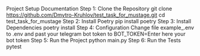 Project Setup Documentation
Step 1: Clone the Repository
git clone https://github.com/Dmytro-Kruhlov/test_task_for_mustage.git
cd test_task_for_mustage
Step 2: Install Poetry
pip install poetry
Step 3: Install Dependencies
poetry install
Step 4: Configuration
Change file example_.env to .env and past your telegram bot token to BOT_TOKEN=Enter here your bot token
Step 5: Run the Project
python main.py
Step 6: Run the Tests
pytest